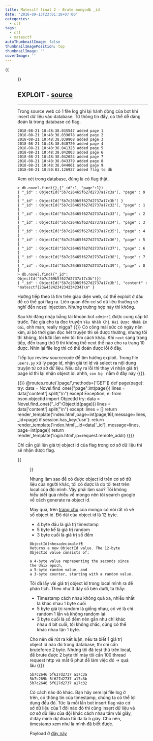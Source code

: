 ```yaml
---
title: Matesctf final 2 - Brute mongodb _id
date: '2018-09-13T23:01:18+07:00'
categories:
  - ctf
tags:
  - ctf
  - matesctf
autoThumbnailImage: false
thumbnailImagePosition: top
thumbnailImage: ''
coverImage: ''
---
```

{{<figure src="/images/uploads/ex50-11.png">}}

## EXPLOIT - [source](/resources/matesctf/ex50.tar)
<hr>

Trong source web có 1 file log ghi lại hành động của bot khi insert dữ liệu vào database. Từ thông tin đấy, có thể dễ dàng đoán là trong database có flag.

```
2018-08-21 10:48:38.035547 added page 1
2018-08-21 10:48:38.039078 added page 2
2018-08-21 10:48:38.039908 added page 3
2018-08-21 10:48:38.040720 added page 4
2018-08-21 10:48:38.041323 added page 5
2018-08-21 10:48:38.042003 added page 6
2018-08-21 10:48:38.042624 added page 7
2018-08-21 10:48:38.043379 added page 8
2018-08-21 10:48:38.044061 added page 9
2018-08-21 10:50:03.126937 added flag to db
```

Xem xét trong database, đúng là có flag thật.

```
> db.novel.find({},{"_id":1, "page":1})
{ "_id" : ObjectId("5b7c26465f627d2737a17c3a"), "page" : 9 }
{ "_id" : ObjectId("5b7c269b5f627d2737a17c3b") }
{ "_id" : ObjectId("5b7c26465f627d2737a17c32"), "page" : 1 }
{ "_id" : ObjectId("5b7c26465f627d2737a17c33"), "page" : 2 }
{ "_id" : ObjectId("5b7c26465f627d2737a17c34"), "page" : 3 }
{ "_id" : ObjectId("5b7c26465f627d2737a17c35"), "page" : 4 }
{ "_id" : ObjectId("5b7c26465f627d2737a17c36"), "page" : 5 }
{ "_id" : ObjectId("5b7c26465f627d2737a17c37"), "page" : 6 }
{ "_id" : ObjectId("5b7c26465f627d2737a17c38"), "page" : 7 }
{ "_id" : ObjectId("5b7c26465f627d2737a17c39"), "page" : 8 }
> db.novel.find({"_id": ObjectId("5b7c269b5f627d2737a17c3b")})
{ "_id" : ObjectId("5b7c269b5f627d2737a17c3b"), "content" : "matesctf{23w4324234234234234}\n" }
```

Hướng tiếp theo là tìm trên giao diện web, có thể exploit ở đâu để có thể gọi flag ra. Liên quan đến cơ sở dữ liệu thường sẽ nghĩ đến nosql injection. Nhưng trường hợp này thì không.

Sau khi đăng nhập bằng tài khoản bot `admin:1` được cung cấp từ trước. Tác giả cho ta đọc truyện `Yêu Nhầm Chị Hai Được Nhầm Em Gái`, ohh man, really nigga? {{<emoji beauty>}} Có công mài sức có ngày nên kim, ai bỏ thời gian đọc hết truyện thì sẽ được thưởng, nhưng tôi thì không, tôi lười lắm nên tôi tìm cách khác. Khi `next` sang trang tiếp, đến trang thứ 9 thì không thể next thế nào cho ra trang 10 được. Nhìn lại file log thì có thể đoán được lỗi ở đây.

Tiếp tục review sourcecode để tìm hướng exploit. Trong file `users.py` xử lý page id, nhận giá trị id và select ra nội dung truyện từ cơ sở dữ liệu. Nếu xảy ra lỗi thì thay vì nhận giá trị page id thì lại nhận object id. ahhh, `con bọ ` nằm ở đây này {{<emoji boom>}}.

{{<highlight python>}}
@routes.route('/page/<page>',methods=['GET'])
def page(page):
    try:
        data = Novel.find_one({"page":int(page)})
        lines = data['content'].split("\n")
    except Exception, e:
        from bson.objectid import ObjectId
        try:
            data = Novel.find_one({"_id":ObjectId(page)})
            lines = data['content'].split("\n")
        except:
            lines = []
        return render_template('index.html',page=int(page,16),message=lines,_id=page)
    if session.has_key('usn'):
        return render_template('index.html',_id=data['_id'], message=lines, page=int(page))
    return render_template('login.html',ip=request.remote_addr)
{{</highlight>}}

Chỉ cần gửi lên giá trị object id của flag trong cơ sở dữ liệu thì sẽ nhận được flag.

{{<figure src="/images/uploads/ex50-12.png">}}

Nhưng làm sao để có được object id trên cơ sở dữ liệu của người khác, tôi có được là do tôi test trên local của đội mình. Vậy phải làm sao? Tôi không hiểu biết quá nhiều về mongo nên tôi search google về cách generate ra object id.

May quá, trên [trang chủ](https://docs.mongodb.com/manual/reference/method/ObjectId/) của mongo có nói rất rõ về số object id. Độ dài của object id là 12 byte. 
 - 4 byte đầu là giá trị timestamp
 - 5 byte kế là giá trị random 
 - 3 byte cuối là giá trị số đếm

```
ObjectId(<hexadecimal>)¶
Returns a new ObjectId value. The 12-byte ObjectId value consists of:

a 4-byte value representing the seconds since the Unix epoch,
a 5-byte random value, and
a 3-byte counter, starting with a random value.
```

Tôi đã lấy vài giá trị object id trong local mình ra để phân tích. Theo như 3 dãy số bên dưới, ta thấy:
 - Timestamp cách nhau không quá xa, nhiều nhất là khác nhau 1 byte cuối
 - 5 byte giá trị random là giống nhau, có vẻ là chỉ random 1 lần và không random lại
 - 3 byte cuối là số đếm nên gần như chỉ khác nhau 4 bit cuối, tôi không chắc, cũng có thể khác nhau tận 1 byte.

Cho nên dễ rút ra kết luận, nếu ta biết 1 giá trị object id nào đó trong database, thì chỉ cần bruteforce 2 byte. Nhưng tôi đã test thử trên local, để brute được 2 byte thì máy tôi cần 100 thread request http và mất 6 phút để làm việc đó -> quá lâu {{<emoji canny>}}

```
5b7c2646 5f627d2737 a17c3a
5b7c269b 5f627d2737 a17c3b
5b7c2646 5f627d2737 a17c32
```

Có cách nào đó khác. Bạn hãy xem lại file log ở trên, có thông tin của timestamp, chúng ta có thể lợi dụng đều đó. Tức là mỗi lần bot insert flag vào cơ sở dữ liệu của 1 đội nào đó thì cũng insert dữ liệu và cơ sở dữ liệu của đội khác cách nhau tầm vài giây, ở đây mình dự đoán tối đa là 5 giây. Cho nên, timestamp xem như là mình đã biết được.

Payload ở [đây này](/resources/matesctf/brute_id.py)
